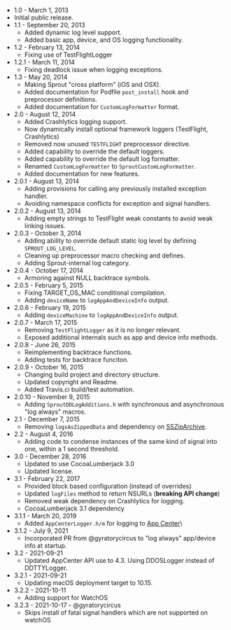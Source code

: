* 1.0 - March 1, 2013
 * Initial public release.
* 1.1 - September 20, 2013
  * Added dynamic log level support.
  * Added basic app, device, and OS logging functionality.
* 1.2 - February 13, 2014
  * Fixing use of TestFlightLogger
* 1.2.1 - March 11, 2014
  * Fixing deadlock issue when logging exceptions.
* 1.3 - May 20, 2014
  * Making Sprout "cross platform" (iOS and OSX).
  * Added documentation for Podfile `post_install` hook and preprocessor definitions.
  * Added documentation for `CustomLogFormatter` format.
* 2.0 - August 12, 2014
  * Added Crashlytics logging support.
  * Now dynamically install optional framework loggers (TestFlight, Crashlytics)
  * Removed now unused `TESTFLIGHT` preprocessor directive.
  * Added capability to override the default loggers.
  * Added capability to override the default log formatter.
  * Renamed `CustomLogFormatter` to `SproutCustomLogFormatter`.
  * Added documentation for new features.
* 2.0.1 - August 13, 2014
  * Adding provisions for calling any previously installed exception handler.
  * Avoiding namespace conflicts for exception and signal handlers.
* 2.0.2 - August 13, 2014
  * Adding empty strings to TestFlight weak constants to avoid weak linking issues.
* 2.0.3 - October 3, 2014
  * Adding ability to override default static log level by defining `SPROUT_LOG_LEVEL`.
  * Cleaning up preprocessor macro checking and defines.
  * Adding Sprout-internal log category.
* 2.0.4 - October 17, 2014
  * Armoring against NULL backtrace symbols.
* 2.0.5 - February 5, 2015
  * Fixing TARGET_OS_MAC conditional compilation.
  * Adding `deviceName` to `logAppAndDeviceInfo` output.
* 2.0.6 - February 19, 2015
  * Adding `deviceMachine` to `logAppAndDeviceInfo` output.
* 2.0.7 - March 17, 2015
  * Removing `TestFlightLogger` as it is no longer relevant.
  * Exposed additional internals such as app and device info methods.
* 2.0.8 - June 26, 2015
  * Reimplementing backtrace functions.
  * Adding tests for backtrace funciton.
* 2.0.9 - October 16, 2015
  * Changing build project and directory structure.
  * Updated copyright and Readme.
  * Added Travis.ci build/test automation.
* 2.0.10 - November 9, 2015
  * Adding `SproutDDLogAdditions.h` with synchronous and asynchronous "log always" macros.
* 2.1 - December 7, 2015
  * Removing `logsAsZippedData` and dependency on [SSZipArchive](https://github.com/ZipArchive/ZipArchive).
* 2.2 - August 4, 2016
  * Adding code to condense instances of the same kind of signal into one, within a 1 second threshold.
* 3.0 - December 28, 2016
  * Updated to use CocoaLumberjack 3.0
  * Updated license.
* 3.1 - February 22, 2017
  * Provided block based configuration (instead of overrides)
  * Updated `logFiles` method to return NSURLs (**breaking API change**)
  * Removed weak dependency on Crashlytics for logging.
  * CocoaLumberjack 3.1 dependency
* 3.1.1 - March 20, 2019
  * Added `AppCenterLogger.h/m` for logging to [App Center](https://appcenter.ms)\
* 3.1.2 - July 9, 2021
  * Incorporated PR from @gyratorycircus to "log always" app/device info at startup.
* 3.2 - 2021-09-21
  * Updated AppCenter API use to 4.3. Using DDOSLogger instead of DDTTYLogger.
* 3.2.1 - 2021-09-21
  * Updating macOS deployment target to 10.15.
* 3.2.2 - 2021-10-11
  * Adding support for WatchOS
* 3.2.3 - 2021-10-17 - @gyratorycircus
  * Skips install of fatal signal handlers which are not supported on watchOS